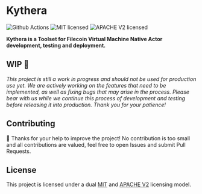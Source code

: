 # Kythera

![Github Actions][gha-badge]
![MIT licensed][mit-badge]
![APACHE V2 licensed][apache-badge]

[gha-badge]: https://img.shields.io/github/actions/workflow/status/polyphene/kythera/ci.yml?branch=master
[mit-badge]: https://img.shields.io/badge/license-MIT-blue.svg
[apache-badge]: https://img.shields.io/badge/license-APACHE_V2-blue.svg

**Kythera is a Toolset for Filecoin Virtual Machine Native Actor development, testing and deployment.**

## WIP :construction:

*This project is still a work in progress and should not be used for production use yet. We are actively working on the features that need to be implemented, as well as fixing bugs that may arise in the process. Please bear with us while we continue this process of development and testing before releasing it into production. Thank you for your patience!*

## Contributing

:rocket: Thanks for your help to improve the project!
No contribution is too small and all contributions are valued, feel free to open Issues and submit Pull Requests.

## License

This project is licensed under a dual [MIT](LICENSE-MIT.txt) and [APACHE V2](LICENSE-APACHE.txt) licensing model.
